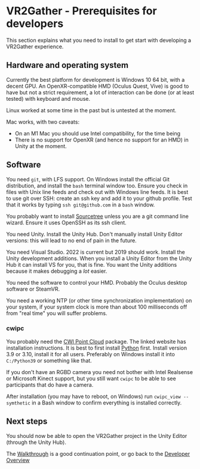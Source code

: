 # VR2Gather - Prerequisites for developers

This section explains what you need to install to get start with developing a VR2Gather experience.

## Hardware and operating system

Currently the best platform for development is Windows 10 64 bit, with a decent GPU. An OpenXR-compatible HMD (Oculus Quest, Vive) is good to have but not a strict requirement, a lot of interaction can be done (or at least tested) with keyboard and mouse.

Linux worked at some time in the past but is untested at the moment.

Mac works, with two caveats:

- On an M1 Mac you should use Intel compatibility, for the time being
- There is no support for OpenXR (and hence no support for an HMD) in Unity at the moment.

## Software

You need `git`, with LFS support. On Windows install the official Git distribution, and install the `bash` terminal window too. Ensure you check in files with Unix line feeds and check out with Windows line feeds.
It is best to use git over SSH: create an ssh key and add it to your github profile. Test that it works by typing `ssh git@github.com` in a `bash` window.

You probably want to install [Sourcetree](https://www.sourcetreeapp.com) unless you are a git command line wizard. Ensure it uses OpenSSH as its ssh client.

You need Unity. Install the Unity Hub. Don't manually install Unity Editor versions: this will lead to no end of pain in the future.

You need Visual Studio. 2022 is current but 2019 should work. Install the Unity development additions. When you install a Unity Editor from the Unity Hub it can install VS for you, that is fine. You want the Unity additions because it makes debugging a _lot_ easier.

You need the software to control your HMD. Probably the Oculus desktop software or SteamVR. 

You need a working NTP (or other time synchronization implementation) on your system, if your system clock is more than about 100 milliseconds off from "real time" you will suffer problems.

### cwipc

You probably need the [CWI Point Cloud](https://github.com/cwi-dis/cwipc) package. The linked website has installation instructions. It is best to first install [Python](https://www.python.org) first. Install version 3.9 or 3.10, install it for all users. Preferably on Windows install it into `C:/Python39` or something like that.

If you don't have an RGBD camera you need not bother with Intel Realsense or Microsoft Kinect support, but you still want `cwipc` to be able to see participants that do have a camera.

After installation (you may have to reboot, on Windows) run `cwipc_view --symthetic` in a Bash window to confirm everything is installed correctly.

## Next steps

You should now be able to open the VR2Gather project in the Unity Editor (through the Unity Hub).

The [Walkthrough](03-walkthrough.md) is a good continuation point, or go back to the [Developer Overview](01-overview.md)
